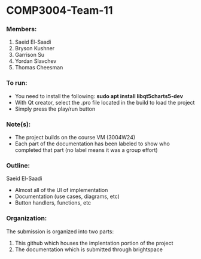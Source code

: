 # COMP3004-Team-11

### Members:

1. Saeid El-Saadi
2. Bryson Kushner
3. Garrison Su
4. Yordan Slavchev
5. Thomas Cheesman

### To run:

- You need to install the following: **sudo apt install libqt5charts5-dev**
- With Qt creator, select the .pro file located in the build to load the project
- Simply press the play/run button

### Note(s):

- The project builds on the course VM (3004W24)
- Each part of the documentation has been labeled to show who completed that part (no label means it was a group effort)

### Outline:

Saeid El-Saadi

- Almost all of the UI of implementation
- Documentation (use cases, diagrams, etc)
- Button handlers, functions, etc

### Organization:

The submission is organized into two parts:

1. This github which houses the implentation portion of the project
2. The documentation which is submitted through brightspace
